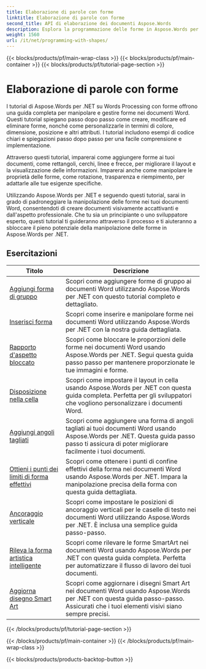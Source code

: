 ```yaml
---
title: Elaborazione di parole con forme
linktitle: Elaborazione di parole con forme
second_title: API di elaborazione dei documenti Aspose.Words
description: Esplora la programmazione delle forme in Aspose.Words per .NET. Scopri come manipolare e personalizzare le forme nei tuoi documenti Word con tutorial passo dopo passo e codice di esempio in C#.
weight: 1560
url: /it/net/programming-with-shapes/
---
```


{{< blocks/products/pf/main-wrap-class >}}
{{< blocks/products/pf/main-container >}}
{{< blocks/products/pf/tutorial-page-section >}}

# Elaborazione di parole con forme

I tutorial di Aspose.Words per .NET su Words Processing con forme offrono una guida completa per manipolare e gestire forme nei documenti Word. Questi tutorial spiegano passo dopo passo come creare, modificare ed eliminare forme, nonché come personalizzarle in termini di colore, dimensione, posizione e altri attributi. I tutorial includono esempi di codice chiari e spiegazioni passo dopo passo per una facile comprensione e implementazione.

Attraverso questi tutorial, imparerai come aggiungere forme ai tuoi documenti, come rettangoli, cerchi, linee e frecce, per migliorare il layout e la visualizzazione delle informazioni. Imparerai anche come manipolare le proprietà delle forme, come rotazione, trasparenza e riempimento, per adattarle alle tue esigenze specifiche.

Utilizzando Aspose.Words per .NET e seguendo questi tutorial, sarai in grado di padroneggiare la manipolazione delle forme nei tuoi documenti Word, consentendoti di creare documenti visivamente accattivanti e dall'aspetto professionale. Che tu sia un principiante o uno sviluppatore esperto, questi tutorial ti guideranno attraverso il processo e ti aiuteranno a sbloccare il pieno potenziale della manipolazione delle forme in Aspose.Words per .NET.

 ## Esercitazioni
| Titolo | Descrizione |
| --- | --- |
| [Aggiungi forma di gruppo](./add-group-shape/) | Scopri come aggiungere forme di gruppo ai documenti Word utilizzando Aspose.Words per .NET con questo tutorial completo e dettagliato. |
| [Inserisci forma](./insert-shape/) | Scopri come inserire e manipolare forme nei documenti Word utilizzando Aspose.Words per .NET con la nostra guida dettagliata. |
| [Rapporto d'aspetto bloccato](./aspect-ratio-locked/) | Scopri come bloccare le proporzioni delle forme nei documenti Word usando Aspose.Words per .NET. Segui questa guida passo passo per mantenere proporzionate le tue immagini e forme. |
| [Disposizione nella cella](./layout-in-cell/) | Scopri come impostare il layout in cella usando Aspose.Words per .NET con questa guida completa. Perfetta per gli sviluppatori che vogliono personalizzare i documenti Word. |
| [Aggiungi angoli tagliati](./add-corners-snipped/) | Scopri come aggiungere una forma di angoli tagliati ai tuoi documenti Word usando Aspose.Words per .NET. Questa guida passo passo ti assicura di poter migliorare facilmente i tuoi documenti. |
| [Ottieni i punti dei limiti di forma effettivi](./get-actual-shape-bounds-points/) | Scopri come ottenere i punti di confine effettivi della forma nei documenti Word usando Aspose.Words per .NET. Impara la manipolazione precisa della forma con questa guida dettagliata. |
| [Ancoraggio verticale](./vertical-anchor/) | Scopri come impostare le posizioni di ancoraggio verticali per le caselle di testo nei documenti Word utilizzando Aspose.Words per .NET. È inclusa una semplice guida passo-passo.|
| [Rileva la forma artistica intelligente](./detect-smart-art-shape/) | Scopri come rilevare le forme SmartArt nei documenti Word usando Aspose.Words per .NET con questa guida completa. Perfetta per automatizzare il flusso di lavoro dei tuoi documenti. |
| [Aggiorna disegno Smart Art](./update-smart-art-drawing/) | Scopri come aggiornare i disegni Smart Art nei documenti Word usando Aspose.Words per .NET con questa guida passo-passo. Assicurati che i tuoi elementi visivi siano sempre precisi. |
{{< /blocks/products/pf/tutorial-page-section >}}

{{< /blocks/products/pf/main-container >}}
{{< /blocks/products/pf/main-wrap-class >}}

{{< blocks/products/products-backtop-button >}}
